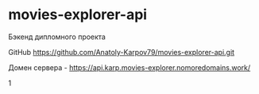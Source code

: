 # movies-explorer-api
Бэкенд дипломного проекта


GitHub  https://github.com/Anatoly-Karpov79/movies-explorer-api.git

Домен сервера - https://api.karp.movies-explorer.nomoredomains.work/

1
